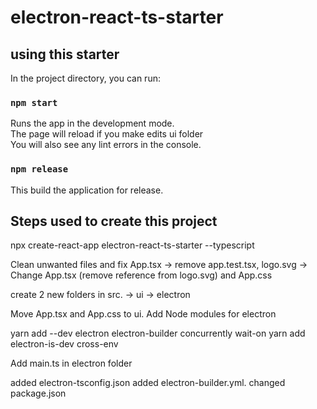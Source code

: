 # electron-react-ts-starter

## using this starter

In the project directory, you can run:

### `npm start`

Runs the app in the development mode.<br>
The page will reload if you make edits ui folder<br>
You will also see any lint errors in the console.

### `npm release`

This build the application for release.

## Steps used to create this project

npx create-react-app electron-react-ts-starter --typescript

Clean unwanted files and fix App.tsx
-> remove app.test.tsx, logo.svg
-> Change App.tsx (remove reference from logo.svg) and App.css

create 2 new folders in src.
  -> ui
  -> electron

Move  App.tsx and App.css to ui.
Add Node modules for electron

yarn add --dev electron electron-builder concurrently wait-on
yarn add electron-is-dev cross-env

Add main.ts in electron folder

added electron-tsconfig.json
added electron-builder.yml.
changed package.json
